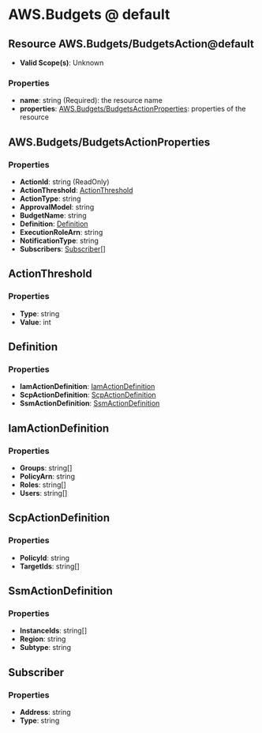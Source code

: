 # AWS.Budgets @ default

## Resource AWS.Budgets/BudgetsAction@default
* **Valid Scope(s)**: Unknown
### Properties
* **name**: string (Required): the resource name
* **properties**: [AWS.Budgets/BudgetsActionProperties](#awsbudgetsbudgetsactionproperties): properties of the resource

## AWS.Budgets/BudgetsActionProperties
### Properties
* **ActionId**: string (ReadOnly)
* **ActionThreshold**: [ActionThreshold](#actionthreshold)
* **ActionType**: string
* **ApprovalModel**: string
* **BudgetName**: string
* **Definition**: [Definition](#definition)
* **ExecutionRoleArn**: string
* **NotificationType**: string
* **Subscribers**: [Subscriber](#subscriber)[]

## ActionThreshold
### Properties
* **Type**: string
* **Value**: int

## Definition
### Properties
* **IamActionDefinition**: [IamActionDefinition](#iamactiondefinition)
* **ScpActionDefinition**: [ScpActionDefinition](#scpactiondefinition)
* **SsmActionDefinition**: [SsmActionDefinition](#ssmactiondefinition)

## IamActionDefinition
### Properties
* **Groups**: string[]
* **PolicyArn**: string
* **Roles**: string[]
* **Users**: string[]

## ScpActionDefinition
### Properties
* **PolicyId**: string
* **TargetIds**: string[]

## SsmActionDefinition
### Properties
* **InstanceIds**: string[]
* **Region**: string
* **Subtype**: string

## Subscriber
### Properties
* **Address**: string
* **Type**: string

